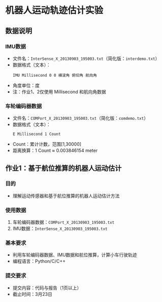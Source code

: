 # 机器人运动轨迹估计实验

## 数据说明

### IMU数据
- 文件名：`InterSense_X_20130903_195003.txt`（简化版：`interdemo.txt`）
- 数据格式（文本）：
  ```
  IMU Millisecond 0 0 横滚角 俯仰角 航向角
  ```
- 角度单位：度
- 注：作业1、2仅使用 Millisecond 和航向角数据

### 车轮编码器数据
- 文件名：`COMPort_X_20130903_195003.txt`（简化版：`comdemo.txt`）
- 数据格式（文本）：
  ```
  E Millisecond 1 Count
  ```
- Count：累计计数，范围[1,30000]
- 距离换算：1 Count ≈ 0.003846154 meter

## 作业1：基于航位推算的机器人运动估计

### 目的
- 理解运动传感器和基于航位推算的机器人运动估计方法

### 使用数据
1. 车轮编码器数据：`COMPort_X_20130903_195003.txt`
2. IMU数据：`InterSense_X_20130903_195003.txt`

### 基本要求
- 利用车轮编码器数据、IMU数据和航位推算，计算小车行驶轨迹
- 编程语言：Python/C/C++

### 提交要求
- 提交内容：代码与报告（1页以上）
- 截止时间：3月23日